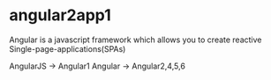 # angular2app1

Angular is a javascript framework which allows you to create reactive Single-page-applications(SPAs)

AngularJS -> Angular1
Angular -> Angular2,4,5,6